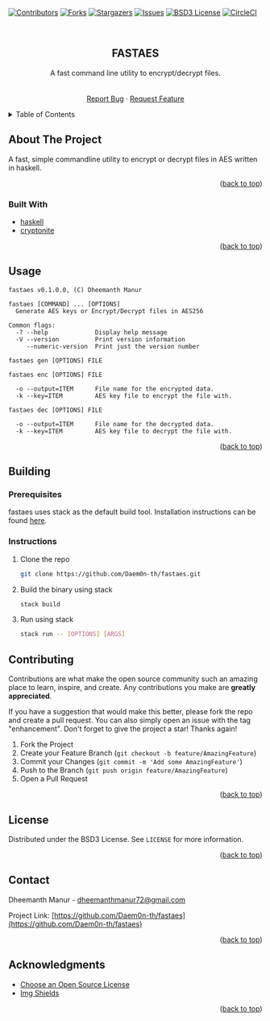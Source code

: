 <div id="top"></div>
<!--
*** Thanks for checking out the Best-README-Template. If you have a suggestion
*** that would make this better, please fork the repo and create a pull request
*** or simply open an issue with the tag "enhancement".
*** Don't forget to give the project a star!
*** Thanks again! Now go create something AMAZING! :D
-->



<!-- PROJECT SHIELDS -->
<!--
*** I'm using markdown "reference style" links for readability.
*** Reference links are enclosed in brackets [ ] instead of parentheses ( ).
*** See the bottom of this document for the declaration of the reference variables
*** for contributors-url, forks-url, etc. This is an optional, concise syntax you may use.
*** https://www.markdownguide.org/basic-syntax/#reference-style-links
-->
[![Contributors][contributors-shield]][contributors-url]
[![Forks][forks-shield]][forks-url]
[![Stargazers][stars-shield]][stars-url]
[![Issues][issues-shield]][issues-url]
[![BSD3 License][license-shield]][license-url]
[![CircleCI][build-shield]][build-url]


<!-- PROJECT LOGO -->
<br />
<div align="center">
<h2 align="center">FASTAES</h2>

  <p align="center">
    A fast command line utility to encrypt/decrypt files.
    <br />
    <!-- <a href="https://github.com/Daem0n-th/fastaes"><strong>Explore the docs »</strong></a> -->
    <br />
    <br />
    <!-- <a href="https://github.com/Daem0n-th/fastaes">View Demo</a>
    · -->
    <a href="https://github.com/Daem0n-th/fastaes/issues">Report Bug</a>
    ·
    <a href="https://github.com/Daem0n-th/fastaes/issues">Request Feature</a>
  </p>
</div>



<!-- TABLE OF CONTENTS -->
<details>
  <summary>Table of Contents</summary>
  <ol>
    <li>
      <a href="#about-the-project">About The Project</a>
      <ul>
        <li><a href="#built-with">Built With</a></li>
      </ul>
    </li>
    <li><a href="#usage">Usage</a></li>
    <li><a href="#building">Building</a></li>
    <li><a href="#contributing">Contributing</a></li>
    <li><a href="#license">License</a></li>
    <li><a href="#contact">Contact</a></li>
    <li><a href="#acknowledgments">Acknowledgments</a></li>
  </ol>
</details>



<!-- ABOUT THE PROJECT -->
## About The Project

A fast, simple commandline utility to encrypt or decrypt files in AES written in haskell.

<p align="right">(<a href="#top">back to top</a>)</p>



### Built With

* [haskell](https://www.haskell.org/)
* [cryptonite](https://hackage.haskell.org/package/cryptonite-0.29)

<p align="right">(<a href="#top">back to top</a>)</p>

<!-- USAGE EXAMPLES -->
## Usage
```
fastaes v0.1.0.0, (C) Dheemanth Manur

fastaes [COMMAND] ... [OPTIONS]
  Generate AES keys or Encrypt/Decrypt files in AES256

Common flags:
  -? --help             Display help message
  -V --version          Print version information
     --numeric-version  Print just the version number

fastaes gen [OPTIONS] FILE

fastaes enc [OPTIONS] FILE

  -o --output=ITEM      File name for the encrypted data.
  -k --key=ITEM         AES key file to encrypt the file with.

fastaes dec [OPTIONS] FILE

  -o --output=ITEM      File name for the decrypted data.
  -k --key=ITEM         AES key file to decrypt the file with.
```

<!-- _For more examples, please refer to the [Documentation](https://example.com)_ -->

<p align="right">(<a href="#top">back to top</a>)</p>


<!-- GETTING STARTED -->
<!-- ## Getting Started

This is an example of how you may give instructions on setting up your project locally.
To get a local copy up and running follow these simple example steps.

### Prerequisites

This is an example of how to list things you need to use the software and how to install them.
* npm
  ```sh
  npm install npm@latest -g
  ```

### Installation

1. Get a free API Key at [https://example.com](https://example.com)
2. Clone the repo
   ```sh
   git clone https://github.com/Daem0n-th/fastaes.git
   ```
3. Install NPM packages
   ```sh
   npm install
   ```
4. Enter your API in `config.js`
   ```js
   const API_KEY = 'ENTER YOUR API';
   ```

<p align="right">(<a href="#top">back to top</a>)</p> -->

## Building


### Prerequisites
fastaes uses stack as the default build tool. Installation instructions can be found [here](https://docs.haskellstack.org/en/stable/install_and_upgrade/).

### Instructions
1. Clone the repo
   ```sh
   git clone https://github.com/Daem0n-th/fastaes.git
   ```
2. Build the binary using stack
   ```sh
   stack build
   ```
3. Run using stack
   ```sh
   stack run -- [OPTIONS] [ARGS]
   ```


<!-- ROADMAP -->
<!-- ## Roadmap

- [] Feature 1
- [] Feature 2
- [] Feature 3
    - [] Nested Feature

See the [open issues](https://github.com/Daem0n-th/fastaes/issues) for a full list of proposed features (and known issues).

<p align="right">(<a href="#top">back to top</a>)</p> -->



<!-- CONTRIBUTING -->
## Contributing

Contributions are what make the open source community such an amazing place to learn, inspire, and create. Any contributions you make are **greatly appreciated**.

If you have a suggestion that would make this better, please fork the repo and create a pull request. You can also simply open an issue with the tag "enhancement".
Don't forget to give the project a star! Thanks again!


1. Fork the Project
2. Create your Feature Branch (`git checkout -b feature/AmazingFeature`)
3. Commit your Changes (`git commit -m 'Add some AmazingFeature'`)
4. Push to the Branch (`git push origin feature/AmazingFeature`)
5. Open a Pull Request

<p align="right">(<a href="#top">back to top</a>)</p>



<!-- LICENSE -->
## License

Distributed under the BSD3 License. See `LICENSE` for more information.

<p align="right">(<a href="#top">back to top</a>)</p>



<!-- CONTACT -->
## Contact

Dheemanth Manur - dheemanthmanur72@gmail.com

<!-- [@twitter_handle](https://twitter.com/twitter_handle) -->

Project Link: [https://github.com/Daem0n-th/fastaes](https://github.com/Daem0n-th/fastaes)

<p align="right">(<a href="#top">back to top</a>)</p>



<!-- ACKNOWLEDGMENTS -->
## Acknowledgments

* [Choose an Open Source License](https://choosealicense.com)
* [Img Shields](https://shields.io)

<p align="right">(<a href="#top">back to top</a>)</p>



<!-- MARKDOWN LINKS & IMAGES -->
<!-- https://www.markdownguide.org/basic-syntax/#reference-style-links -->
[contributors-shield]: https://img.shields.io/github/contributors/Daem0n-th/fastaes.svg?style=for-the-badge
[contributors-url]: https://github.com/Daem0n-th/fastaes/graphs/contributors
[forks-shield]: https://img.shields.io/github/forks/Daem0n-th/fastaes.svg?style=for-the-badge
[forks-url]: https://github.com/Daem0n-th/fastaes/network/members
[stars-shield]: https://img.shields.io/github/stars/Daem0n-th/fastaes.svg?style=for-the-badge
[stars-url]: https://github.com/Daem0n-th/fastaes/stargazers
[issues-shield]: https://img.shields.io/github/issues/Daem0n-th/fastaes.svg?style=for-the-badge
[issues-url]: https://github.com/Daem0n-th/fastaes/issues
[license-shield]: https://img.shields.io/github/license/Daem0n-th/fastaes.svg?style=for-the-badge
[license-url]: https://github.com/Daem0n-th/fastaes/blob/master/LICENSE
[build-shield]: https://img.shields.io/circleci/build/github/Daem0n-th/fastaes/main?logo=circleCI&style=for-the-badge
[build-url]: https://app.circleci.com/pipelines/github/Daem0n-th/fastaes?branch=main
[download-shield]: https://img.shields.io/badge/Latest-build-red?style=for-the-badge
[download-url]: https://6-431018732-gh.circle-artifacts.com/0/fastaes

